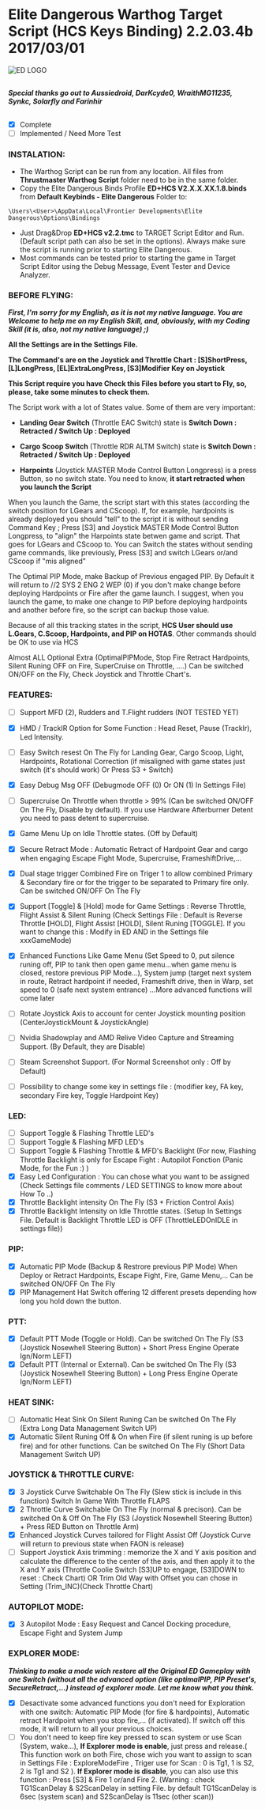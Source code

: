 # Elite Dangerous Warthog Target Script (HCS Keys Binding) 2.2.03.4b 2017/03/01

![ED LOGO](http://edassets.org/img/preview/elite-dangerous-logo_grey.png)

## 
***Special thanks go out to Aussiedroid, DarKcyde0, WraithMG11235, Synkc, Solarfly and Farinhir***
## 

- [x] Complete
- [ ] Implemented / Need More Test

### INSTALATION:

* The Warthog Script can be run from any location. All files from __Thrustmaster Warthog Script__ folder need to be in the same folder.
* Copy the Elite Dangerous Binds Profile __ED+HCS V2.X.X.XX.1.8.binds__ from __Default Keybinds - Elite Dangerous__ Folder to:
```
\Users\<User>\AppData\Local\Frontier Developments\Elite Dangerous\Options\Bindings
```

* Just Drag&Drop __ED+HCS v2.2.tmc__ to TARGET Script Editor and Run. (Default script path can also be set in the options). Always make sure the script is running prior to starting Elite Dangerous.
* Most commands can be tested prior to starting the game in Target Script Editor using the Debug Message, Event Tester and Device Analyzer.

### BEFORE FLYING:

***First, I'm sorry for my English, as it is not my native language. You are Welcome to help me on my English Skill, and, obviously, with my Coding Skill (it is, also, not my native language) ;)***

__All the Settings are in the Settings File.__

__The Command's are on the Joystick and Throttle Chart : [S]ShortPress, [L]LongPress, [EL]ExtraLongPress, [S3]Modifier Key on Joystick__

**This Script require you have Check this Files before you start to Fly, so, please, take some minutes to check them.**

The Script work with a lot of States value. Some of them are very important:

 * **Landing Gear Switch** (Throttle EAC Switch) state is **Switch Down : Retracted / Switch Up : Deployed**
 
 * **Cargo Scoop Switch** (Throttle RDR ALTM Switch) state is **Switch Down : Retracted / Switch Up : Deployed**

 * **Harpoints** (Joystick MASTER Mode Control Button Longpress) is a press Button, so no switch state. You need to know, **it start retracted when you launch the Script**
 
When you launch the Game, the script start with this states (according the switch position for LGears and CScoop). 
If, for example, hardpoints is already deployed you should "tell" to the script it is without sending Command Key ; Press [S3] and Joystick MASTER Mode Control Button Longpress, to "align" the Harpoints state betwen game and script.
That goes for LGears and CScoop to. You can Switch the states without sending game commands, like previously, Press [S3] and switch LGears or/and CScoop if "mis aligned" 

The Optimal PIP Mode, make Backup of Previous engaged PIP. By Default it will return to //2 SYS 2 ENG 2 WEP (0) if you don't make change before deploying Hardpoints or Fire after the game launch. 
I suggest, when you launch the game, to make one change to PIP before deploying hardpoints and another before fire, so the script can backup those value.

Because of all this tracking states in the script, __HCS User should use L.Gears, C.Scoop, Hardpoints, and PIP on HOTAS__. Other commands should be OK to use via HCS

Almost ALL Optional Extra (OptimalPIPMode, Stop Fire Retract Hardpoints, Silent Runing OFF on Fire, SuperCruise on Throttle, ....) Can be switched ON/OFF on the Fly, Check Joystick and Throttle Chart's. 

### FEATURES:

- [ ] Support MFD (2), Rudders and T.Flight rudders (NOT TESTED YET)
- [x] HMD / TrackIR Option for Some Function : Head Reset, Pause (TrackIr), Led Intensity.
- [ ] Easy Switch resest On The Fly for Landing Gear, Cargo Scoop, Light, Hardpoints, Rotational Correction (if misaligned with game states just switch (it's should work) Or Press S3 + Switch)
- [x] Easy Debug Msg OFF (Debugmode OFF (0) Or ON (1) In Settings File)
- [ ] Supercruise On Throttle when throttle > 99% (Can be switched ON/OFF On The Fly, Disable by default). If you use Hardware Afterburner Detent you need to pass detent to supercruise.
- [x] Game Menu Up on Idle Throttle states. (Off by Default)
- [x] Secure Retract Mode : Automatic Retract of Hardpoint Gear and cargo  when engaging Escape Fight Mode, Supercruise, FrameshiftDrive,...
- [x] Dual stage trigger Combined Fire on Triger 1 to allow combined Primary & Secondary fire or for the trigger to be separated to Primary fire only. Can be switched ON/OFF On The Fly
- [x] Support [Toggle] & [Hold] mode for Game Settings : Reverse Throttle, Flight Assist & Silent Runing (Check Settings File : Default is Reverse Throttle [HOLD],  Flight Assist [HOLD], Silent Runing [TOGGLE]. If you want to change this : Modify in ED AND in the Settings file xxxGameMode)
- [x] Enhanced Functions Like Game Menu (Set Speed to 0, put silence runing off, PIP to tank then open game menu...when game menu is closed, restore previous PIP Mode...), System jump (target next system in route, Retract hardpoint if needed, Frameshift drive, then in Warp, set speed to 0 (safe next system entrance) ...More advanced functions will come later
- [ ] Rotate Joystick Axis to account for center Joystick mounting position (CenterJoystickMount & JoystickAngle)
- [ ] Nvidia Shadowplay and AMD Relive Video Capture and Streaming Support. (By Default, they are Disable)
- [ ] Steam Screenshot Support. (For Normal Screenshot only : Off by Default)
- [ ] Possibility to change some key in settings file : (modifier key, FA key, secondary Fire key, Toggle Hardpoint Key)


### LED:

- [ ] Support Toggle & Flashing Throttle LED's
- [ ] Support Toggle & Flashing MFD LED's
- [ ] Support Toggle & Flashing Throttle & MFD's Backlight (For now, Flashing Throttle Backlight is only for Escape Fight : Autopilot Fonction (Panic Mode, for the Fun :) )
- [x] Easy Led Configuration : You can chose what you want to be assigned (Check Settings file comments / LED SETTINGS to know more about How To ..)
- [x] Throttle Backlight intensity On The Fly (S3 + Friction Control Axis)
- [x] Throttle Backlight Intensity on Idle Throttle states. (Setup In Settings File. Default is Backlight Throttle LED is OFF (ThrottleLEDOnIDLE in settings file))
	
### PIP:

- [x] Automatic PIP Mode (Backup & Restrore previous PIP Mode) When Deploy or Retract Hardpoints, Escape Fight, Fire, Game Menu,... Can be switched ON/OFF On The Fly
- [x] PIP Management Hat Switch offering 12 different presets depending how long you hold down the button.

### PTT:

- [x] Default PTT Mode (Toggle or Hold). Can be switched  On The Fly (S3 (Joystick Nosewhell Steering Button) + Short Press Engine Operate Ign/Norm LEFT)
- [x] Default PTT (Internal or External). Can be switched On The Fly (S3 (Joystick Nosewhell Steering Button) + Long Press Engine Operate Ign/Norm LEFT)
	
### HEAT SINK:

- [ ] Automatic Heat Sink On Silent Runing Can be switched  On The Fly (Extra Long Data Management Switch UP)
- [x] Automatic Silent Runing Off & On when Fire (if silent runing is up before fire) and for other functions. Can be switched  On The Fly (Short Data Management Switch UP)

### JOYSTICK & THROTTLE CURVE:

- [x] 3 Joystick Curve Switchable On The Fly (Slew stick is include in this function) Switch In Game With Throttle FLAPS
- [x] 2 Throttle Curve Switchable On The Fly (normal & precison). Can be switched On & Off On The Fly (S3 (Joystick Nosewhell Steering Button) + Press RED Button on Throttle Arm)
- [x] Enhanced Joystick Curves tailored for Flight Assist Off (Joystick Curve will return to previous state when FAON is release)
- [ ] Support Joystick Axis trimming :  memorize the X and Y axis position and calculate the difference to the
center of the axis, and then  apply it to the X and Y axis (Throttle Coolie Switch [S3]UP to engage, [S3]DOWN to reset : Check Chart) OR Trim Old Way with Offset you can chose in Setting (Trim_INC)(Check Throttle Chart)

### AUTOPILOT MODE:

- [x] 3 Autopilot Mode : Easy Request and Cancel Docking procedure, Escape Fight and System Jump

### EXPLORER MODE:

***Thinking to make a mode wich restore all the Original ED Gameplay with one Switch (without all the advanced option (like optimalPIP, PIP Preset's, SecureRetract,...) instead of explorer mode. Let me know what you think.***

- [x] Desactivate some advanced functions you don't need for Exploration with one switch: Automatic PIP Mode (for fire & hardpoints), Automatic retract Hardpoint when you stop fire,... (if activated). If switch off this mode, it will return to all your previous choices.
- [ ] You don't need to keep fire key pressed to scan system or use Scan (System, wake...),            **If Explorer mode is enable**, just press and release.( This function work on both Fire, chose wich you want to assign to scan in Settings File : ExploreModeFire , Triger use for Scan : 0 is Tg1, 1 is S2, 2 is Tg1 and S2 ). **If Explorer mode is disable**, you can also  use this function : Press [S3] & Fire 1 or/and Fire 2. (Warning : check TG1ScanDelay & S2ScanDelay in setting File. by default TG1ScanDelay is 6sec (system scan) and S2ScanDelay is 11sec (other scan))